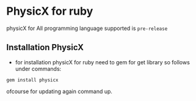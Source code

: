 # PhysicX for ruby
physicX for All programming language supported is ```pre-release```
## Installation PhysicX
- for installation physicX for ruby need to gem for get library so follows under commands:
  
```
gem install physicx
```

ofcourse for updating again command up.
